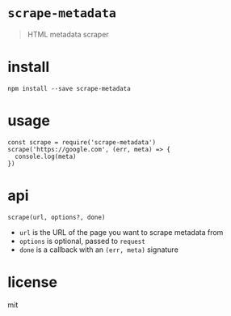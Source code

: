 # `scrape-metadata`

> HTML metadata scraper

# install

```shell
npm install --save scrape-metadata
```

# usage

```
const scrape = require('scrape-metadata')
scrape('https://google.com', (err, meta) => {
  console.log(meta)
})
```

# api

`scrape(url, options?, done)`

- `url` is the URL of the page you want to scrape metadata from
- `options` is optional, passed to `request`
- `done` is a callback with an `(err, meta)` signature

# license

mit
